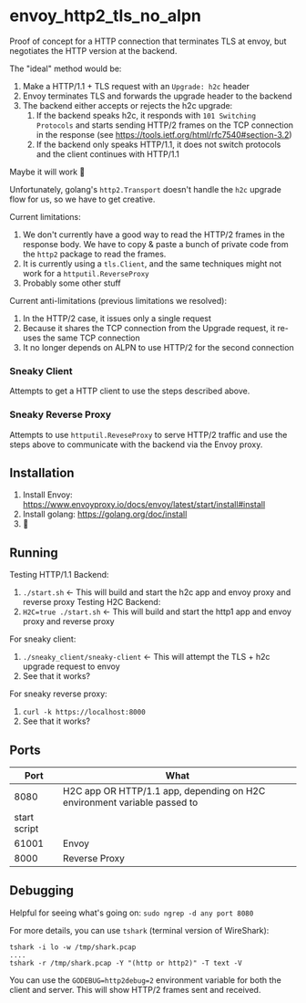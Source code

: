 # envoy_http2_tls_no_alpn

Proof of concept for a HTTP connection that terminates TLS at envoy, but
negotiates the HTTP version at the backend.

The "ideal" method would be:
1. Make a HTTP/1.1 + TLS request with an `Upgrade: h2c` header
1. Envoy terminates TLS and forwards the upgrade header to the backend
1. The backend either accepts or rejects the h2c upgrade:
    1. If the backend speaks h2c, it responds with `101 Switching Protocols` and
     starts sending HTTP/2 frames on the TCP connection in the response (see
     https://tools.ietf.org/html/rfc7540#section-3.2)
    1. If the backend only speaks HTTP/1.1, it does not switch protocols and the
     client continues with HTTP/1.1

Maybe it will work 🤞

Unfortunately, golang's `http2.Transport` doesn't handle the `h2c` upgrade flow
for us, so we have to get creative.

Current limitations:
1. We don't currently have a good way to read the HTTP/2 frames in the response
   body. We have to copy & paste a bunch of private code from the `http2` package to read the frames.
1. It is currently using a `tls.Client`, and the same techniques might not work for a `httputil.ReverseProxy`
1. Probably some other stuff

Current anti-limitations (previous limitations we resolved):
1. In the HTTP/2 case, it issues only a single request
1. Because it shares the TCP connection from the Upgrade request, it re-uses the same TCP connection
1. It no longer depends on ALPN to use HTTP/2 for the second connection


### Sneaky Client

Attempts to get a HTTP client to use the steps described above.

### Sneaky Reverse Proxy

Attempts to use `httputil.ReveseProxy` to serve HTTP/2 traffic and use the
steps above to communicate with the backend via the Envoy proxy.

## Installation

1. Install Envoy: https://www.envoyproxy.io/docs/envoy/latest/start/install#install
1. Install golang: https://golang.org/doc/install
1. 🎉

## Running

Testing HTTP/1.1 Backend:
1. `./start.sh` <- This will build and start the h2c app and envoy proxy and
   reverse proxy
Testing H2C Backend:
1. `H2C=true ./start.sh` <- This will build and start the http1 app and envoy proxy and reverse proxy

For sneaky client:
1. `./sneaky_client/sneaky-client` <- This will attempt the TLS + h2c upgrade request to envoy
1.  See that it works?

For sneaky reverse proxy:
1. `curl -k https://localhost:8000`
1.  See that it works?

## Ports

|Port|What|
|-|-|
|8080|H2C app OR HTTP/1.1 app, depending on H2C environment variable passed to
start script|
|61001|Envoy|
|8000|Reverse Proxy|

## Debugging

Helpful for seeing what's going on:
`sudo ngrep -d any port 8080`

For more details, you can use `tshark` (terminal version of WireShark):
```
tshark -i lo -w /tmp/shark.pcap
....
tshark -r /tmp/shark.pcap -Y "(http or http2)" -T text -V
```

You can use the `GODEBUG=http2debug=2` environment variable for both the
client and server. This will show HTTP/2 frames sent and received.
